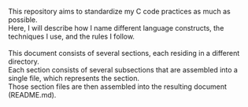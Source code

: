 This repository aims to standardize my C code practices as much as possible.</br>
Here, I will describe how I name different language constructs, the techniques I use, and the rules I follow.</br>
\
This document consists of several sections, each residing in a different directory.</br>
Each section consists of several subsections that are assembled into a single file, which represents the section.</br>
Those section files are then assembled into the resulting document (README.md).
